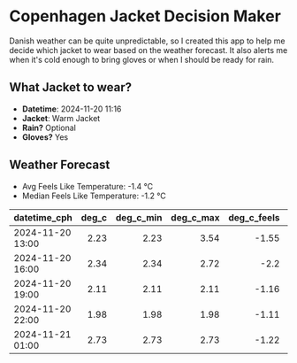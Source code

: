 
# Copenhagen Jacket Decision Maker

Danish weather can be quite unpredictable, so I created this app to help me decide which jacket to wear based on the weather forecast. 
It also alerts me when it's cold enough to bring gloves or when I should be ready for rain.

## What Jacket to wear?

- **Datetime**: 2024-11-20 11:16
- **Jacket**: Warm Jacket
- **Rain?** Optional
- **Gloves?** Yes

## Weather Forecast
- Avg Feels Like Temperature: -1.4 °C
- Median Feels Like Temperature: -1.2 °C

| datetime_cph     |   deg_c |   deg_c_min |   deg_c_max |   deg_c_feels | weather   | wind   | rain   |
|:-----------------|--------:|------------:|------------:|--------------:|:----------|:-------|:-------|
| 2024-11-20 13:00 |    2.23 |        2.23 |        3.54 |         -1.55 | Rain      | Low    | Low    |
| 2024-11-20 16:00 |    2.34 |        2.34 |        2.72 |         -2.2  | Clouds    | Medium | None   |
| 2024-11-20 19:00 |    2.11 |        2.11 |        2.11 |         -1.16 | Clouds    | Low    | None   |
| 2024-11-20 22:00 |    1.98 |        1.98 |        1.98 |         -1.11 | Snow      | Low    | None   |
| 2024-11-21 01:00 |    2.73 |        2.73 |        2.73 |         -1.22 | Snow      | Low    | None   |
        
